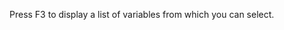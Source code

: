 <Token xmlns:xlink="http://www.w3.org/1999/xlink">Press F3 to display a list of variables from which you can select.</Token>
